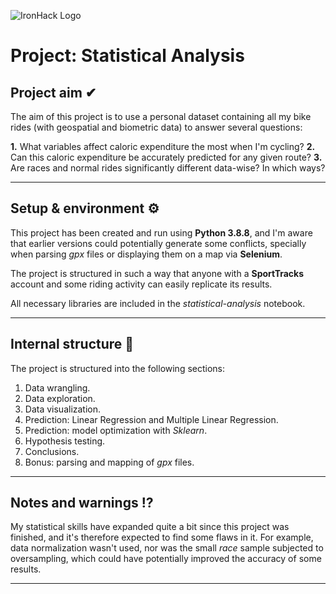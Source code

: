 ![IronHack Logo](https://s3-eu-west-1.amazonaws.com/ih-materials/uploads/upload_d5c5793015fec3be28a63c4fa3dd4d55.png)

# Project: Statistical Analysis

## Project aim ✔

The aim of this project is to use a personal dataset containing all my bike rides (with geospatial and biometric data) to answer several questions:

**1.** What variables affect caloric expenditure the most when I'm cycling?
**2.** Can this caloric expenditure be accurately predicted for any given route?
**3.** Are races and normal rides significantly different data-wise? In which ways?


---


## Setup & environment ⚙

This project has been created and run using **Python 3.8.8**, and I'm aware that earlier versions could potentially generate some conflicts, specially when parsing *gpx* files or displaying them on a map via **Selenium**.

The project is structured in such a way that anyone with a **SportTracks** account and some riding activity can easily replicate its results.

All necessary libraries are included in the *statistical-analysis* notebook. 


---


## Internal structure 📖

The project is structured into the following sections:

1. Data wrangling.
2. Data exploration.
3. Data visualization.
4. Prediction: Linear Regression and Multiple Linear Regression.
5. Prediction: model optimization with *Sklearn*.
6. Hypothesis testing.
7. Conclusions.
8. Bonus: parsing and mapping of *gpx* files.


---


## Notes and warnings ⁉

My statistical skills have expanded quite a bit since this project was finished, and it's therefore expected to find some flaws in it. For example, data normalization wasn't used, nor was the small *race* sample subjected to oversampling, which could have potentially improved the accuracy of some results.


---
